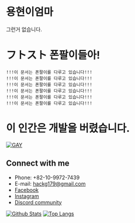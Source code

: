 # 용현이엄마
그런거 없습니다.

# フトスト 폰팔이들아!
```console
!!!이 문서는 폰팔이를 다루고 있습니다!!!
!!!이 문서는 폰팔이를 다루고 있습니다!!!
!!!이 문서는 폰팔이를 다루고 있습니다!!!
!!!이 문서는 폰팔이를 다루고 있습니다!!!
!!!이 문서는 폰팔이를 다루고 있습니다!!!
!!!이 문서는 폰팔이를 다루고 있습니다!!!
```

# 이 인간은 개발을 버렸습니다.
[![GAY](https://img.youtube.com/vi/OF_5EKNX0Eg/0.jpg)](https://www.youtube.com/watch?v=OF_5EKNX0Eg)

## Connect with me
- Phone: +82-10-9972-7439
- E-mail: hackg179@gmail.com
- [Facebook](https://www.facebook.com/makerpotato179/)
- [Instagram](https://www.instagram.com/seoulFixKing/)
- [Discord community](https://discord.gg/ecsApMn)

[![Github Stats](https://github-readme-stats.vercel.app/api?username=potato179&count_private=true&show_icons=true&hide_border=true&bg_color=00000000&title_color=6bedd4&icon_color=6bedd4&text_color=389aa1)](https://github.com/potato179)
[![Top Langs](https://github-readme-stats.vercel.app/api/top-langs/?username=potato179&layout=compact&show_icons=true&hide_border=true&bg_color=00000000&title_color=6bedd4&icon_color=6bedd4&text_color=389aa1)](https://github.com/potato179)
